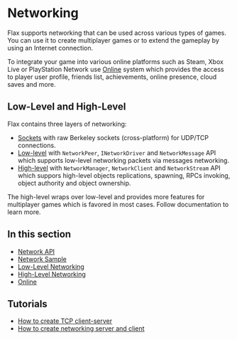 # Networking

Flax supports networking that can be used across various types of games. You can use it to create multiplayer games or to extend the gameplay by using an Internet connection.

To integrate your game into various online platforms such as Steam, Xbox Live or PlayStation Network use [Online](online/index.md) system which provides the access to player user profile, friends list, achievements, online presence, cloud saves and more.

## Low-Level and High-Level

Flax contains three layers of networking:
* [Sockets](network-api.md) with raw Berkeley sockets (cross-platform) for UDP/TCP connections.
* [Low-level](low-level.md) with `NetworkPeer`, `INetworkDriver` and `NetworkMessage` API which supports low-level networking packets via messages networking.
* [High-level](high-level.md) with `NetworkManager`, `NetworkClient` and `NetworkStream` API which suppors high-level objects replications, spawning, RPCs invoking, object authority and object ownership.

The high-level wraps over low-level and provides more features for multiplayer games which is favored in most cases. Follow documentation to learn more.

## In this section

* [Network API](network-api.md)
* [Network Sample](network-sample.md)
* [Low-Level Networking](low-level.md)
* [High-Level Networking](high-level.md)
* [Online](online/index.md)

## Tutorials

* [How to create TCP client-server](tutorials/create-tcp-client-server.md)
* [How to create networking server and client](tutorials/network-client-server.md)
